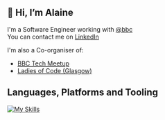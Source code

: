 ## 👋 Hi, I’m Alaine
I'm a Software Engineer working with [@bbc](https://github.com/bbc)  
You can contact me on [LinkedIn](https://www.linkedin.com/in/alaine-miller-b249ab133)  

I'm also a Co-organiser of:
- [BBC Tech Meetup](https://www.meetup.com/bbc-tech-meetup/) 
- [Ladies of Code (Glasgow)](https://www.meetup.com/ladies-of-code-glasgow)

## Languages, Platforms and Tooling

[![My Skills](https://skillicons.dev/icons?i=java,js,py,clojure,aws,figma,github,gitlab,gherkin,gradle,html,idea,jenkins,nodejs,npm,obsidian,postgres,vscode&perline=9)](https://skillicons.dev)

<!---
alainemiller/alainemiller is a ✨ special ✨ repository because its `README.md` (this file) appears on your GitHub profile.
You can click the Preview link to take a look at your changes.
--->
